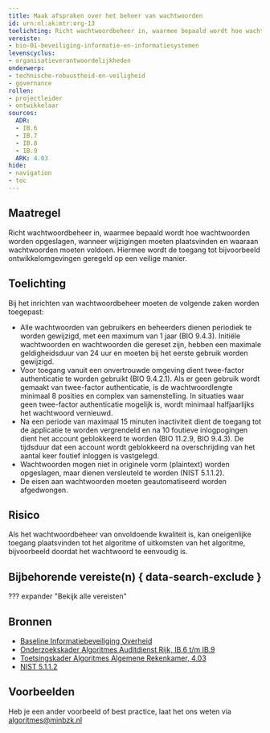 ```yaml
---
title: Maak afspraken over het beheer van wachtwoorden
id: urn:nl:ak:mtr:org-13
toelichting: Richt wachtwoordbeheer in, waarmee bepaald wordt hoe wachtwoorden worden opgeslagen, wanneer wijzigingen moeten plaatsvinden en waaraan wachtwoorden moeten voldoen.
vereiste:
- bio-01-beveiliging-informatie-en-informatiesystemen
levenscyclus:
- organisatieverantwoordelijkheden
onderwerp:
- technische-robuustheid-en-veiligheid
- governance
rollen:
- projectleider
- ontwikkelaar
sources:
  ADR:
  - IB.6
  - IB.7
  - IB.8
  - IB.9
  ARK: 4.03
hide:
- navigation
- toc
---
```


<!-- tags -->

## Maatregel

Richt wachtwoordbeheer in, waarmee bepaald wordt hoe wachtwoorden worden opgeslagen, wanneer wijzigingen moeten plaatsvinden en waaraan wachtwoorden moeten voldoen. Hiermee wordt de toegang tot bijvoorbeeld ontwikkelomgevingen geregeld op een veilige manier.


## Toelichting

Bij het inrichten van wachtwoordbeheer moeten de volgende zaken worden toegepast:

- Alle wachtwoorden van gebruikers en beheerders dienen periodiek te worden gewijzigd, met een maximum van 1 jaar (BIO 9.4.3). Initiële wachtwoorden en wachtwoorden die gereset zijn, hebben een maximale geldigheidsduur van 24 uur en moeten bij het eerste gebruik worden gewijzigd.
- Voor toegang vanuit een onvertrouwde omgeving dient twee-factor authenticatie te worden gebruikt (BIO 9.4.2.1). Als er geen gebruik wordt gemaakt van twee-factor authenticatie, is de wachtwoordlengte minimaal 8 posities en complex van samenstelling. In situaties waar geen twee-factor authenticatie mogelijk is, wordt minimaal halfjaarlijks het wachtwoord vernieuwd.
- Na een periode van maximaal 15 minuten inactiviteit dient de toegang tot de applicatie te worden vergrendeld en na 10 foutieve inlogpogingen dient het account geblokkeerd te worden (BIO 11.2.9, BIO 9.4.3). De tijdsduur dat een account wordt geblokkeerd na overschrijding van het aantal keer foutief inloggen is vastgelegd.
- Wachtwoorden mogen niet in originele vorm (plaintext) worden opgeslagen, maar dienen versleuteld te worden (NIST 5.1.1.2).
- De eisen aan wachtwoorden moeten geautomatiseerd worden afgedwongen.


## Risico
Als het wachtwoordbeheer van onvoldoende kwaliteit is, kan oneigenlijke toegang plaatsvinden tot het algoritme of uitkomsten van het algoritme, bijvoorbeeld doordat het wachtwoord te eenvoudig is.

## Bijbehorende vereiste(n) { data-search-exclude }
??? expander "Bekijk alle vereisten"
    <!-- list_vereisten_on_maatregelen_page -->

## Bronnen

- [Baseline Informatiebeveiliging Overheid](https://www.digitaleoverheid.nl/overzicht-van-alle-onderwerpen/cybersecurity/bio-en-ensia/baseline-informatiebeveiliging-overheid/)
- [Onderzoekskader Algoritmes Auditdienst Rijk, IB.6 t/m IB.9](https://www.rijksoverheid.nl/documenten/rapporten/2023/07/11/onderzoekskader-algoritmes-adr-2023)
- [Toetsingskader Algoritmes Algemene Rekenkamer, 4.03](https://www.rekenkamer.nl/onderwerpen/algoritmes/documenten/publicaties/2024/05/15/het-toetsingskader-aan-de-slag)
- [NIST 5.1.1.2](https://pages.nist.gov/800-63-3/sp800-63b.html#sec5)

## Voorbeelden

Heb je een ander voorbeeld of best practice, laat het ons weten via [algoritmes@minbzk.nl](mailto:algoritmes@minbzk.nl)
